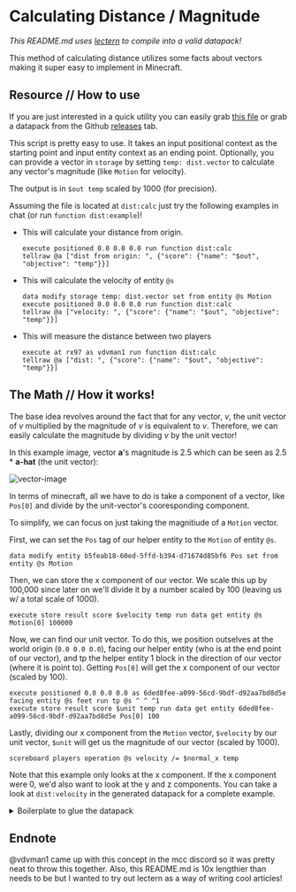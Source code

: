 # Calculating Distance / Magnitude

*This README.md uses [lectern](https://github.com/mcbeet/lectern#lectern-scripts) to compile into a valid datapack!*

This method of calculating distance utilizes some facts about vectors making it super easy to implement in Minecraft.

## Resource // How to use

If you are just interested in a quick utility you can easily grab [this file](dist.mcfunction) or grab a datapack from the Github [releases](https://github.com/rx-modules/gists/releases) tab.

This script is pretty easy to use. It takes an input positional context as the starting point and input entity context as an ending point. Optionally, you can provide a vector in `storage` by setting `temp: dist.vector` to calculate any vector's magnitude (like `Motion` for velocity).

The output is in `$out temp` scaled by 1000 (for precision).

Assuming the file is located at `dist:calc` just try the following examples in chat (or run `function dist:example`)!

* This will calculate your distance from origin.
	<!-- @function dist:example -->	

	```
	execute positioned 0.0 0.0 0.0 run function dist:calc
	tellraw @a ["dist from origin: ", {"score": {"name": "$out", "objective": "temp"}}]
	```

* This will calculate the velocity of entity `@s`
	<!-- @function(append) dist:example -->

	```
	data modify storage temp: dist.vector set from entity @s Motion
	execute positioned 0.0 0.0 0.0 run function dist:calc
	tellraw @a ["velocity: ", {"score": {"name": "$out", "objective": "temp"}}]
	```
 
* This will measure the distance between two players
	<!-- @function(append) dist:example -->

	```
	execute at rx97 as vdvman1 run function dist:calc
	tellraw @a ["dist: ", {"score": {"name": "$out", "objective": "temp"}}]
	```

## The Math // How it works!

The base idea revolves around the fact that for any vector, *v*, the unit vector of *v* multiplied by the magnitude of *v* is equivalent to *v*. Therefore, we can easily calculate the magnitude by dividing *v* by the unit vector!

In this example image, vector **a**'s magnitude is 2.5 which can be seen as 2.5 * **a-hat** (the unit vector):

![vector-image](https://www.mathsisfun.com/algebra/images/vector-unit-scale.gif)

In terms of minecraft, all we have to do is take a component of a vector, like `Pos[0]` and divide by the unit-vector's cooresponding component.

To simplify, we can focus on just taking the magnitiude of a `Motion` vector.

<!--
Summon entity if it doesn't exist, not important

@function(append) dist:velocity
execute unless entity b5feab18-60ed-5ffd-b394-d71674d85bf6 run summon minecraft:area_effect_cloud ~ ~ ~ {Age:-2147483648,Duration:-1,WaitTime:-2147483648, UUID:[I;-1241601256,1626169341,-1282091242,1960336374]}
-->

First, we can set the `Pos` tag of our helper entity to the `Motion` of entity `@s`.

<!-- @function(append) dist:velocity -->

```
data modify entity b5feab18-60ed-5ffd-b394-d71674d85bf6 Pos set from entity @s Motion
```

Then, we can store the x component of our vector. We scale this up by 100,000 since later on we'll divide it by a number scaled by 100 (leaving us w/ a total scale of 1000).

<!-- Init $component
	`@function(append) dist:velocity`

	```
	scoreboard players set $component temp 0
	```
-->

<!-- @function(append) dist:velocity -->

```
execute store result score $velocity temp run data get entity @s Motion[0] 100000
```

<!--
Handle x, y and z

@function(append) dist:velocity

execute if score $velocity temp matches -10..10 run scoreboard players set $component temp 1

execute if score $component temp matches 1 store result score $velocity temp run data get entity @s Motion[1] 100000
execute if score $velocity temp matches -10..10 run scoreboard players set $component temp 2
execute if score $component temp matches 2 store result score $velocity temp run data get entity @s Motion[2] 100000
execute if score $velocity temp matches -10..10 run scoreboard players set $component temp -1
execute if score $component temp matches -1 run scoreboard players set $velocity temp 0
-->

Now, we can find our unit vector. To do this, we position outselves at the world origin (`0.0 0.0 0.0`), facing our helper entity (who is at the end point of our vector), and tp the helper entity 1 block in the direction of our vector (where it is point to). Getting `Pos[0]` will get the x component of our vector (scaled by 100).

<!-- @function(append) dist:velocity -->

```
execute positioned 0.0 0.0 0.0 as 6ded8fee-a099-56cd-9bdf-d92aa7bd8d5e facing entity @s feet run tp @s ^ ^ ^1
execute store result score $unit temp run data get entity 6ded8fee-a099-56cd-9bdf-d92aa7bd8d5e Pos[0] 100
```

<!--
Handle y and z unit vectors

@function(append) dist:velocity
execute if score $component temp matches 1 store result score $unit temp run data get entity 6ded8fee-a099-56cd-9bdf-d92aa7bd8d5e Pos[1] 100
execute if score $component temp matches 2 store result score $unit temp run data get entity 6ded8fee-a099-56cd-9bdf-d92aa7bd8d5e Pos[2] 100
-->


Lastly, dividing our x component from the `Motion` vector, `$velocity` by our unit vector, `$unit` will get us the magnitude of our vector (scaled by 1000).

<!-- @function(append) dist:velocity -->

```
scoreboard players operation @s velocity /= $normal_x temp
```

Note that this example only looks at the x component. If the x component were 0, we'd also want to look at the y and z components. You can take a look at `dist:velocity` in the generated datapack for a complete example.

<details>

<summary>Boilerplate to glue the datapack</summary>

[`@function dist:calc`](dist.mcfunction)

`@function dist:load`
```
scoreboard objectives add temp dummy
forceload add 0 0
```

`@function_tag minecraft:load`
```
{
	"values": ["dist:load"]
}
```

</details>

## Endnote

@vdvman1 came up with this concept in the mcc discord so it was pretty neat to throw this together. Also, this README.md is 10x lengthier than needs to be but I wanted to try out lectern as a way of writing cool articles!